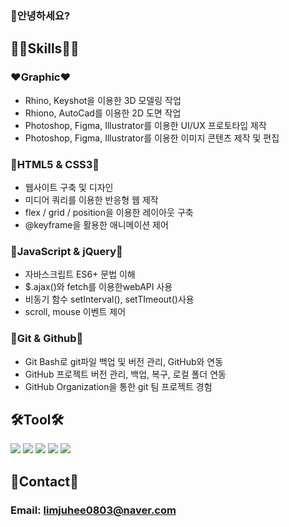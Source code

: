 ### 🥰안녕하세요?

## **💪🏻Skills💪🏻**

### ❤️Graphic❤️

- Rhino, Keyshot을 이용한 3D 모델링 작업
- Rhiono, AutoCad를 이용한 2D 도면 작업
- Photoshop, Figma, Illustrator를 이용한 UI/UX 프로토타입 제작
- Photoshop, Figma, Illustrator를 이용한 이미지 콘텐츠 제작 및 편집

### 🧡HTML5 & CSS3🧡

- 웹사이트 구축 및 디자인
- 미디어 쿼리를 이용한 반응형 웹 제작
- flex / grid / position을 이용한 레이아웃 구축
- @keyframe을 활용한 애니메이션 제어

### 💛JavaScript & jQuery💛

- 자바스크립트 ES6+ 문법 이해
- $.ajax()와 fetch를 이용한webAPI 사용
- 비동기 함수 setInterval(), setTImeout()사용
- scroll, mouse 이벤트 제어

### 💚Git & Github💚

- Git Bash로 git파일 백업 및 버전 관리, GitHub와 연동
- GitHub 프로젝트 버전 관리, 백업, 복구, 로컬 폴더 연동
- GitHub Organization을 통한 git 팀 프로젝트 경험

## 🛠Tool🛠

<img src="https://img.shields.io/badge/Adobe photoshop-31A8FF?style=flat-square&logo=adobephotoshop&logoColor=white"/> <img src="https://img.shields.io/badge/Adobe Illustrator-FF9A00?style=flat-square&logo=adobeillustrator&logoColor=white"/> <img src="https://img.shields.io/badge/Figma-F24E1E?style=flat-square&logo=figma&logoColor=white"/>
<img src="https://img.shields.io/badge/Rhino-801010?style=flat-square&logo=rhinoceros&logoColor=white"/> <img src="https://img.shields.io/badge/Vs Code-007ACC?style=flat-square&logo=visualstudiocode&logoColor=white"/>

## 🤝Contact🤝

### Email: limjuhee0803@naver.com

<!--
**limjuhee0803/limjuhee0803** is a ✨ _special_ ✨ repository because its `README.md` (this file) appears on your GitHub profile.

Here are some ideas to get you started:

- 🔭 I’m currently working on ...
- 🌱 I’m currently learning ...
- 👯 I’m looking to collaborate on ...
- 🤔 I’m looking for help with ...
- 💬 Ask me about ...
- 📫 How to reach me: ...
- 😄 Pronouns: ...
- ⚡ Fun fact: ...
-->

